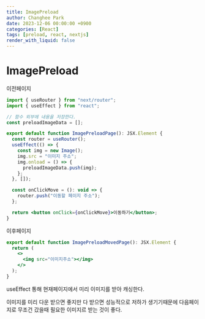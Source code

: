 ```yaml
---
title: ImagePreload
author: Changhee Park
date: 2023-12-06 00:00:00 +0900
categories: [React]
tags: [preload, react, nextjs]
render_with_liquid: false
---
```


# ImagePreload

이전페이지

```jsx
import { useRouter } from "next/router";
import { useEffect } from "react";

// 함수 외부에 내용을 저장한다.
const preloadImageData = [];

export default function ImagePreloadPage(): JSX.Element {
  const router = useRouter();
  useEffect(() => {
    const img = new Image();
    img.src = "이미지 주소";
    img.onload = () => {
      preloadImageData.push(img);
    };
  }, []);

  const onClickMove = (): void => {
    router.push("이동할 페이지 주소");
  };

  return <button onClick={onClickMove}>이동하기</button>;
}
```

이후페이지

```jsx
export default function ImagePreloadMovedPage(): JSX.Element {
  return (
    <>
      <img src="이미지주소"></img>
    </>
  );
}
```

useEffect 통해 현재페이지에서 미리 이미지를 받아 캐싱한다.

이미지를 미리 다운 받으면 좋지만 다 받으면 성능적으로 저하가 생기기때문에 다음페이지로 무조건 갔을때 필요한 이미지르 받는 것이 좋다.
